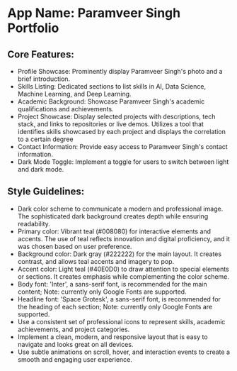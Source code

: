 # **App Name**: Paramveer Singh Portfolio

## Core Features:

- Profile Showcase: Prominently display Paramveer Singh's photo and a brief introduction.
- Skills Listing: Dedicated sections to list skills in AI, Data Science, Machine Learning, and Deep Learning.
- Academic Background: Showcase Paramveer Singh's academic qualifications and achievements.
- Project Showcase: Display selected projects with descriptions, tech stack, and links to repositories or live demos. Utilizes a tool that identifies skills showcased by each project and displays the correlation to a certain degree
- Contact Information: Provide easy access to Paramveer Singh's contact information.
- Dark Mode Toggle: Implement a toggle for users to switch between light and dark mode.

## Style Guidelines:

- Dark color scheme to communicate a modern and professional image. The sophisticated dark background creates depth while ensuring readability.
- Primary color: Vibrant teal (#008080) for interactive elements and accents. The use of teal reflects innovation and digital proficiency, and it was chosen based on user preference.
- Background color: Dark gray (#222222) for the main layout. It creates contrast, and allows teal accents and imagery to pop.
- Accent color: Light teal (#40E0D0) to draw attention to special elements or sections. It creates emphasis while complementing the color scheme.
- Body font: 'Inter', a sans-serif font, is recommended for the main content; Note: currently only Google Fonts are supported.
- Headline font: 'Space Grotesk', a sans-serif font, is recommended for the heading of each section; Note: currently only Google Fonts are supported.
- Use a consistent set of professional icons to represent skills, academic achievements, and project categories.
- Implement a clean, modern, and responsive layout that is easy to navigate and looks great on all devices.
- Use subtle animations on scroll, hover, and interaction events to create a smooth and engaging user experience.
